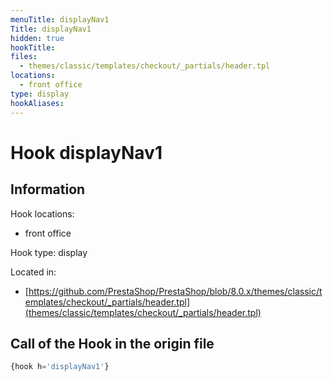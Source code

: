 ```yaml
---
menuTitle: displayNav1
Title: displayNav1
hidden: true
hookTitle: 
files:
  - themes/classic/templates/checkout/_partials/header.tpl
locations:
  - front office
type: display
hookAliases:
---
```


# Hook displayNav1

## Information

Hook locations: 
  - front office

Hook type: display

Located in: 
  - [https://github.com/PrestaShop/PrestaShop/blob/8.0.x/themes/classic/templates/checkout/_partials/header.tpl](themes/classic/templates/checkout/_partials/header.tpl)

## Call of the Hook in the origin file

```php
{hook h='displayNav1'}
```